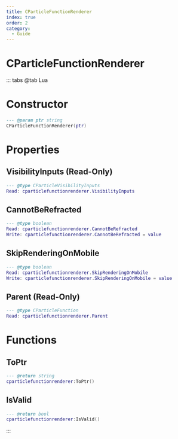 ```yaml
---
title: CParticleFunctionRenderer
index: true
order: 2
category:
  - Guide
---
```


# CParticleFunctionRenderer

::: tabs
@tab Lua
# Constructor
```lua
--- @param ptr string
CParticleFunctionRenderer(ptr)
```
# Properties
## VisibilityInputs (Read-Only)
```lua
--- @type CParticleVisibilityInputs
Read: cparticlefunctionrenderer.VisibilityInputs
```
## CannotBeRefracted 
```lua
--- @type boolean
Read: cparticlefunctionrenderer.CannotBeRefracted
Write: cparticlefunctionrenderer.CannotBeRefracted = value
```
## SkipRenderingOnMobile 
```lua
--- @type boolean
Read: cparticlefunctionrenderer.SkipRenderingOnMobile
Write: cparticlefunctionrenderer.SkipRenderingOnMobile = value
```
## Parent (Read-Only)
```lua
--- @type CParticleFunction
Read: cparticlefunctionrenderer.Parent
```
# Functions
## ToPtr
```lua
--- @return string
cparticlefunctionrenderer:ToPtr()
```
## IsValid
```lua
--- @return bool
cparticlefunctionrenderer:IsValid()
```

:::